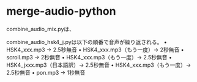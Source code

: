 # merge-audio-python


combine_audio_mix.pyは、



combine_audio_hsk4_j.pyは以下の順番で音声が繰り返される。
  •	HSK4_xxx.mp3 → 2.5秒無音
	•	HSK4_xxx.mp3（もう一度）→ 2秒無音
	•	scroll.mp3 → 2秒無音
	•	HSK4_xxx.mp3（もう一度）→ 2.5秒無音
	•	HSK4_jxxx.mp3（日本語訳）→ 2.5秒無音
	•	HSK4_xxx.mp3（もう一度）→ 2.5秒無音
	•	pon.mp3 → 1秒無音
